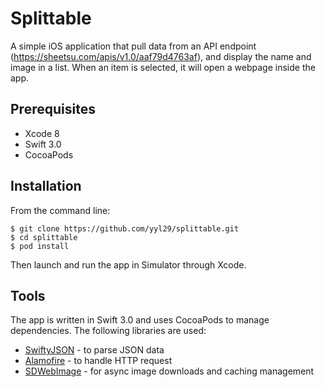 # Splittable

A simple iOS application that pull data from an API endpoint (https://sheetsu.com/apis/v1.0/aaf79d4763af), and display the name and image in a list. When an item is selected, it will open a webpage inside the app.

## Prerequisites
- Xcode 8
- Swift 3.0
- CocoaPods

## Installation
From the command line:
```
$ git clone https://github.com/yyl29/splittable.git
$ cd splittable
$ pod install
```

Then launch and run the app in Simulator through Xcode.

## Tools
The app is written in Swift 3.0 and uses CocoaPods to manage dependencies. The following libraries are used:
- [SwiftyJSON](https://github.com/SwiftyJSON/SwiftyJSON) - to parse JSON data
- [Alamofire](https://github.com/Alamofire/Alamofire) - to handle HTTP request
- [SDWebImage](https://github.com/rs/SDWebImage) - for async image downloads and caching management